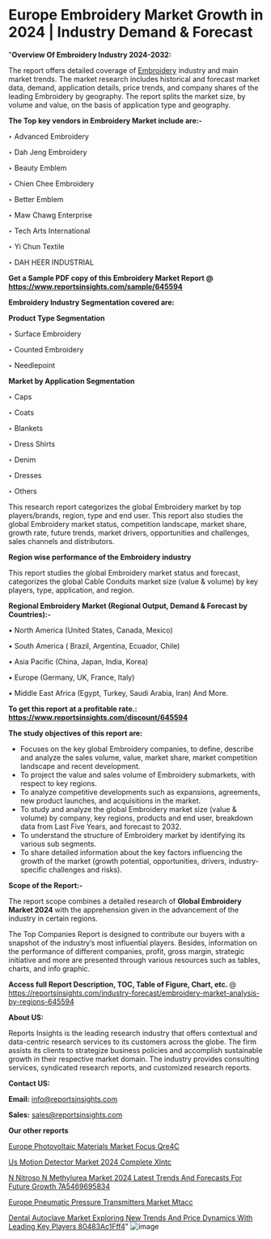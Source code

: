 # Europe Embroidery Market Growth in 2024 | Industry Demand & Forecast

"<strong>Overview Of Embroidery Industry 2024-2032:</strong>

The report offers detailed coverage of <a href=https://www.reportsinsights.com/sample/645594>Embroidery</a> industry and main market trends. The market research includes historical and forecast market data, demand, application details, price trends, and company shares of the leading Embroidery by geography. The report splits the market size, by volume and value, on the basis of application type and geography.

<strong>The Top key vendors in Embroidery Market include are:- </strong>

‣ Advanced Embroidery

‣ Dah Jeng Embroidery

‣ Beauty Emblem

‣ Chien Chee Embroidery

‣ Better Emblem

‣ Maw Chawg Enterprise

‣ Tech Arts International

‣ Yi Chun Textile

‣ DAH HEER INDUSTRIAL

<strong>Get a Sample PDF copy of this Embroidery Market Report </strong><strong>@ <a href=https://www.reportsinsights.com/sample/645594 style=color:#0000ff;>https://www.reportsinsights.com/sample/645594</a> </strong>

<strong>Embroidery Industry Segmentation covered are:</strong>

<strong>Product Type Segmentation</strong>

‣ Surface Embroidery

‣ Counted Embroidery

‣ Needlepoint

<strong>Market by Application Segmentation</strong>

‣ Caps

‣ Coats

‣ Blankets

‣ Dress Shirts

‣ Denim

‣ Dresses

‣ Others

This research report categorizes the global Embroidery market by top players/brands, region, type and end user. This report also studies the global Embroidery market status, competition landscape, market share, growth rate, future trends, market drivers, opportunities and challenges, sales channels and distributors.

<strong>Region wise performance of the Embroidery industry</strong><strong> </strong>

This report studies the global Embroidery market status and forecast, categorizes the global Cable Conduits market size (value &amp; volume) by key players, type, application, and region. 

<strong>Regional Embroidery Market (Regional Output, Demand &amp; Forecast by Countries):-</strong>

• North America (United States, Canada, Mexico)

• South America ( Brazil, Argentina, Ecuador, Chile)

• Asia Pacific (China, Japan, India, Korea)

• Europe (Germany, UK, France, Italy)

• Middle East Africa (Egypt, Turkey, Saudi Arabia, Iran) And More.

<strong>To get this report at a profitable rate.: <a href=https://www.reportsinsights.com/discount/645594 style=color:#0000ff;>https://www.reportsinsights.com/discount/645594</a></strong>

<strong>The study objectives of this report are:</strong>
<ul>
  <li>Focuses on the key global Embroidery companies, to define, describe and analyze the sales volume, value, market share, market competition landscape and recent development.</li>
  <li>To project the value and sales volume of Embroidery submarkets, with respect to key regions.</li>
  <li>To analyze competitive developments such as expansions, agreements, new product launches, and acquisitions in the market.</li>
  <li>To study and analyze the global Embroidery market size (value &amp; volume) by company, key regions, products and end user, breakdown data from Last Five Years, and forecast to 2032.</li>
  <li>To understand the structure of Embroidery market by identifying its various sub segments.</li>
  <li>To share detailed information about the key factors influencing the growth of the market (growth potential, opportunities, drivers, industry-specific challenges and risks).</li>
</ul>
<strong>Scope of the Report:-</strong><strong> </strong>

The report scope combines a detailed research of <strong>Global Embroidery Market 2024 </strong>with the apprehension given in the advancement of the industry in certain regions.

The Top Companies Report is designed to contribute our buyers with a snapshot of the industry’s most influential players. Besides, information on the performance of different companies, profit, gross margin, strategic initiative and more are presented through various resources such as tables, charts, and info graphic.

<strong>Access full Report Description, TOC, Table of Figure, Chart, etc. </strong>@   <a href=https://reportsinsights.com/industry-forecast/embroidery-market-analysis-by-regions-645594 style=color:#0000ff;>https://reportsinsights.com/industry-forecast/embroidery-market-analysis-by-regions-645594</a>

<strong>About US:</strong>

Reports Insights is the leading research industry that offers contextual and data-centric research services to its customers across the globe. The firm assists its clients to strategize business policies and accomplish sustainable growth in their respective market domain. The industry provides consulting services, syndicated research reports, and customized research reports.

<strong>Contact US:</strong>

<p class=""""><b>Email:</b> <a href=mailto:info@reportsinsights.com>info@reportsinsights.com</a></p>
<p class=""""><b>Sales:</b> <a href=mailto:sales@reportsinsights.com>sales@reportsinsights.com</a></p>

<strong>Our other reports</strong>

<a href=https://www.linkedin.com/pulse/europe-photovoltaic-materials-market-focus-qre4c/>Europe Photovoltaic Materials Market Focus Qre4C</a>

<a href=https://www.linkedin.com/pulse/us-motion-detector-market-2024-complete-xlntc/>Us Motion Detector Market 2024 Complete Xlntc</a>

<a href=https://medium.com/@ranediksha451/n-nitroso-n-methylurea-market-2024-latest-trends-and-forecasts-for-future-growth-7a5469695834>N Nitroso N Methylurea Market 2024 Latest Trends And Forecasts For Future Growth 7A5469695834</a>

<a href=https://www.linkedin.com/pulse/europe-pneumatic-pressure-transmitters-market-mtacc/>Europe Pneumatic Pressure Transmitters Market Mtacc</a>

<a href=https://medium.com/@ruchikakadam73/dental-autoclave-market-exploring-new-trends-and-price-dynamics-with-leading-key-players-80483ac1fff4>Dental Autoclave Market Exploring New Trends And Price Dynamics With Leading Key Players 80483Ac1Fff4</a>"
![image](https://github.com/Reportsinsights123/RIgrowth/assets/158415881/87795da1-7d85-402a-8ee9-30ac6831e063)
